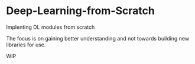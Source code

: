 # Deep-Learning-from-Scratch
Implenting DL modules from scratch

The focus is on gaining better understanding and not towards building new libraries for use.

WIP

